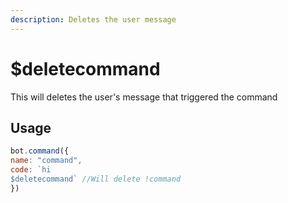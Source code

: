 ```yaml
---
description: Deletes the user message
---
```


# $deletecommand

This will deletes the user's message that triggered the command

## Usage

```javascript
bot.command({
name: "command",
code: `hi
$deletecommand` //Will delete !command
})
```

